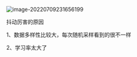 ![image-20220709231656199](D:\论文\截图\image-20220709231656199.png)

抖动厉害的原因

1、数据多样性比较大，每次随机采样看到的很不一样

2、学习率太大了

